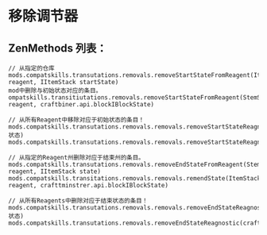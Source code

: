 # 移除调节器

## ZenMethods 列表：

    // 从指定的仓库
    mods.compatskills.transutations.removals.removeStartStateFromReagent(ItemStack reagent, IItemStack startState)
    mod中删除与初始状态对应的条目。 ompatskills.transitiutations.removals.removeStartStateFromReagent(StemStack reagent, craftbiner.api.blockIBlockState)
    
    // 从所有Reagent中移除对应于初始状态的条目！
    mods.compatskills.transutations.removals.removals.removeStartStateReagnostic(StemStack 状态)
    mods.compatskills.transutations.removals.removals.removeStartStateReagnostic(crafttbinstrer.api.blockIBlockState)
    
    // 从指定的Reagent州删除对应于结束州的条目。
    mods.compatskills.transutations.removals.removeEndStateFromReagent(StemStack reagent, IItemStack state)
    mods.compatskills.transitations.removals.removals.remendState(ItemStack reagent, crafttminstrer.api.blockIBlockState)
    
    // 从所有Reagents中删除对应于结束状态的条目！
    mods.compatskills.transutations.removals.removals.removeEndStateReagnostic(StemStack 状态)
    mods.compatskills.transutations.removals.removeEndStateReagnostic(crafttmilower.api.blockIBlockState)